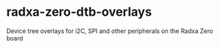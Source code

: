 # radxa-zero-dtb-overlays
Device tree overlays for i2C, SPI and other peripherals on the Radxa Zero board
